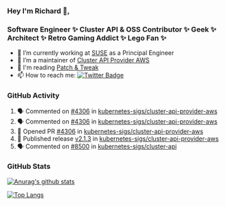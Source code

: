 ### Hey I'm Richard 👋, 

<h3 align="left">Software Engineer ✨ Cluster API & OSS Contributor ✨ Geek ✨ Architect ✨ Retro Gaming Addict ✨ Lego Fan ✨</h3>

- 🔭 I’m currently working at [SUSE](https://www.suse.com/) as a Principal Engineer
- 👯 I’m a maintainer of [Cluster API Provider AWS](https://github.com/kubernetes-sigs/cluster-api-provider-aws)
- 💬 I'm reading [Patch & Tweak](https://bjooks.com/products/patch-tweak-exploring-modular-synthesis)
- 📫 How to reach me: [![Twitter Badge](https://img.shields.io/badge/-@fruit_case-00acee?style=flat&logo=Twitter&logoColor=white)](https://twitter.com/intent/follow?screen_name=fruit_case "Follow on Twitter")

### GitHub Activity 

<!--START_SECTION:activity-->
1. 🗣 Commented on [#4306](https://github.com/kubernetes-sigs/cluster-api-provider-aws/issues/4306) in [kubernetes-sigs/cluster-api-provider-aws](https://github.com/kubernetes-sigs/cluster-api-provider-aws)
2. 🗣 Commented on [#4306](https://github.com/kubernetes-sigs/cluster-api-provider-aws/issues/4306) in [kubernetes-sigs/cluster-api-provider-aws](https://github.com/kubernetes-sigs/cluster-api-provider-aws)
3. 💪 Opened PR [#4306](https://github.com/kubernetes-sigs/cluster-api-provider-aws/pull/4306) in [kubernetes-sigs/cluster-api-provider-aws](https://github.com/kubernetes-sigs/cluster-api-provider-aws)
4. 🚀 Published release [v2.1.3](https://github.com/v2.1.3) in [kubernetes-sigs/cluster-api-provider-aws](https://github.com/kubernetes-sigs/cluster-api-provider-aws)
5. 🗣 Commented on [#8500](https://github.com/kubernetes-sigs/cluster-api/issues/8500) in [kubernetes-sigs/cluster-api](https://github.com/kubernetes-sigs/cluster-api)
<!--END_SECTION:activity-->

### GitHub Stats

[![Anurag's github stats](https://github-readme-stats.vercel.app/api?username=richardcase&count_private=true&show_icons=true)](https://github.com/anuraghazra/github-readme-stats)

[![Top Langs](https://github-readme-stats.vercel.app/api/top-langs/?username=richardcase&hide=html&layout=compact)](https://github.com/anuraghazra/github-readme-stats)
